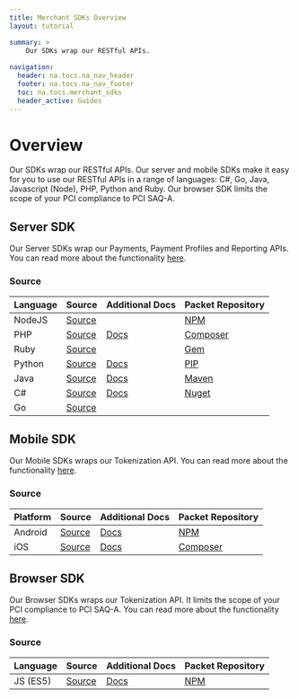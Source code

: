 ```yaml
---
title: Merchant SDKs Overview
layout: tutorial

summary: >
    Our SDKs wrap our RESTful APIs.
    
navigation:
  header: na.tocs.na_nav_header
  footer: na.tocs.na_nav_footer
  toc: na.tocs.merchant_sdks
  header_active: Guides
---
```


# Overview
Our SDKs wrap our RESTful APIs. Our server and mobile SDKs make it easy for you to use our RESTful APIs in a range of languages: C#, Go, Java, Javascript (Node), PHP, Python and Ruby. Our browser SDK limits the scope of your PCI compliance to PCI SAQ-A.


## Server SDK
Our Server SDKs wrap our Payments, Payment Profiles and Reporting APIs. You can read more about the functionality [here](../take_payments).

### Source

| Language | Source                  | Additional Docs     | Packet Repository  |
| -------- | ----------------------- | ------------------- | ------------------ |
| NodeJS   | [Source][node-source]   |                     | [NPM][node-pm]     |
| PHP      | [Source][php-source]    | [Docs][php-docs]    | [Composer][php-pm] |
| Ruby     | [Source][ruby-source]   |                     | [Gem][ruby-pm]     |
| Python   | [Source][python-source] | [Docs][python-docs] | [PIP][python-pm]   |
| Java     | [Source][java-source]   | [Docs][python-docs] | [Maven][python-pm] |
| C#       | [Source][csharp-source] | [Docs][csharp-docs] | [Nuget][csharp-pm] |
| Go       | [Source][go-source]     |                     |                    |

[node-source]: https://github.com/Beanstream/beanstream-nodejs
[node-docs]: #
[php-source]: https://github.com/Beanstream/beanstream-php
[php-docs]: https://github.com/Beanstream/beanstream-php/wiki
[ruby-source]: https://github.com/Beanstream/beanstream-ruby
[ruby-docs]: #
[python-source]: https://github.com/Beanstream/beanstream-python
[python-docs]: https://github.com/Beanstream/beanstream-python/blob/master/README.markdown
[java-source]: https://github.com/Beanstream/beanstream-java
[java-docs]: https://github.com/Beanstream/beanstream-java/wiki
[csharp-source]: https://github.com/Beanstream/beanstream-dotnet
[csharp-docs]: https://github.com/Beanstream/beanstream-dotnet/wiki
[go-source]: https://github.com/Beanstream/beanstream-go
[go-docs]: #

[node-pm]: https://www.npmjs.com/package/beanstream-node
[php-pm]: https://packagist.org/packages/beanstream/beanstream
[ruby-pm]: https://rubygems.org/gems/beanstream/versions/1.0.0.rc1
[python-pm]: https://pypi.python.org/pypi/beanstream/1.0.1
[java-pm]: https://mvnrepository.com/artifact/com.beanstream.api
[csharp-pm]: https://www.nuget.org/packages/Beanstream/
[go-pm]: #

## Mobile SDK
Our Mobile SDKs wraps our Tokenization API. You can read more about the functionality [here](../collect_card_data#mobile-sdks-payform).

### Source
| Platform | Source                   | Additional Docs      | Packet Repository  |
| -------- | ------------------------ | -------------------- | ------------------ |
| Android  | [Source][android-source] | [Docs][android-docs] | [NPM][android-pm]  |
| iOS      | [Source][ios-source]     | [Docs][ios-docs]     | [Composer][ios-pm] |

[android-source]: #
[android-docs]: #
[android-pm]: #
[ios-source]: #
[ios-docs]: #
[ios-pm]: #

## Browser SDK
Our Browser SDKs wraps our Tokenization API. It limits the scope of your PCI compliance to PCI SAQ-A. You can read more about the functionality [here](../collect_card_data#browser-sdk-payfields).

### Source
| Language | Source                    | Additional Docs         | Packet Repository  |
| -------- | ------------------------- | ----------------------- | ------------------ |
| JS (ES5) | [Source][browser-source]  | [Docs][browser-docs]    | [NPM][browser-pm]  |


[browser-source]: #
[browser-docs]: #
[browser-pm]: #
